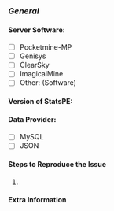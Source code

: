 ### ***General***

#### **Server Software:**
- [ ] Pocketmine-MP
- [ ] Genisys
- [ ] ClearSky
- [ ] ImagicalMine
- [ ] Other: (Software)

#### **Version of StatsPE:**
<!-- Do /version StatsPE to check -->

#### **Data Provider:**
<!-- What are you currently using to save data? -->
- [ ] MySQL 
- [ ] JSON

#### **Steps to Reproduce the Issue**
1.

#### **Extra Information**

